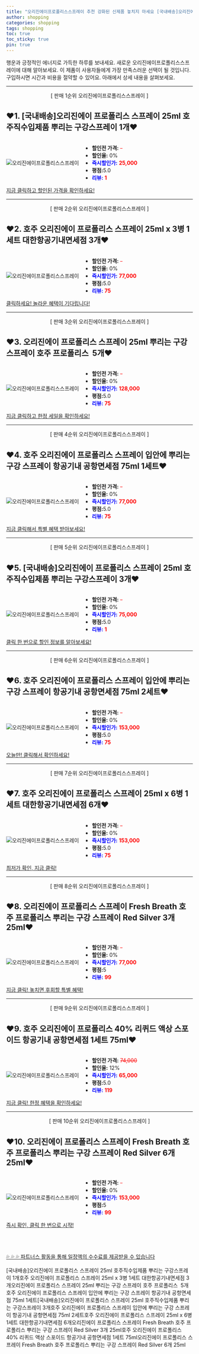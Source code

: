 ```yaml
---
title: "오리진에이프로폴리스스프레이 추천 강화된 신제품 놓치지 마세요 [국내배송]오리진에이 프로폴리스 스프레이 25ml 호주직수입제품"
author: shopping
categories: shopping
tags: shopping
toc: true
toc_sticky: true
pin: true
---
```

행운과 긍정적인 에너지로 가득한 하루를 보내세요. 새로운 오리진에이프로폴리스스프레이에 대해 알아보세요. 이 제품이 사용자들에게 가장 만족스러운 선택이 될 것입니다. 구입하시면 시간과 비용을 절약할 수 있어요. 아래에서 상세 내용을 살펴보세요.

---
<p class="toplist" style="margin: 0 auto; display: block; width: fit-content;">[ 판매 1순위 오리진에이프로폴리스스프레이 ]</p>

<h2><strong>❤️1. [국내배송]오리진에이 프로폴리스 스프레이 25ml 호주직수입제품 뿌리는 구강스프레이 1개❤️</strong></h2>

<div style="display: flex; align-items: center;">
    <div style="flex: 0.4;">
        <img src="https://thumbnail7.coupangcdn.com/thumbnails/remote/230x230ex/image/vendor_inventory/04cd/d5a24080c2af65f1f7004af335426e0fc6b1f3efd5201a9ca517d141d295.jpg" alt="오리진에이프로폴리스스프레이" style="max-width: 100%;">
    </div>
    <div style="flex: 0.6; margin-left: 10px;">
        <ul>
            <li><strong>할인전 가격:</strong> <del style="color: red;">-</del></li>
            <li><strong>할인율:</strong> 0%</li>
            <li><span style='color:blue'><strong>즉시할인가:</strong></span> <span style='color:red'><strong>25,000</strong></span></li>
            <li><strong>평점:</strong>5.0</li>
            <li><span style='color:blue'><strong>리뷰:</strong></span> <span style='color:red'><strong>1</strong></span></li>
        </ul>
    </div>
</div>
<div class="center">
    <a href="https://selin100587.github.io?lptag=AF9450613&subid=githubio&pageKey=8171760760&traceid=V0-153&itemId=23342393389&vendorItemId=90373849103" class="myButton">
        지금 클릭하고 할인된 가격을 확인하세요!
    </a>
</div>


---
<p class="toplist" style="margin: 0 auto; display: block; width: fit-content;">[ 판매 2순위 오리진에이프로폴리스스프레이 ]</p>

<h2><strong>❤️2. 호주 오리진에이 프로폴리스 스프레이 25ml x 3병 1세트 대한항공기내면세점 3개❤️</strong></h2>

<div style="display: flex; align-items: center;">
    <div style="flex: 0.4;">
        <img src="https://thumbnail6.coupangcdn.com/thumbnails/remote/230x230ex/image/vendor_inventory/1dfd/3d7de24defab3342ea80c2b0dbad40dbf30e96b5fd84902c03e1c756886d.jpg" alt="오리진에이프로폴리스스프레이" style="max-width: 100%;">
    </div>
    <div style="flex: 0.6; margin-left: 10px;">
        <ul>
            <li><strong>할인전 가격:</strong> <del style="color: red;">-</del></li>
            <li><strong>할인율:</strong> 0%</li>
            <li><span style='color:blue'><strong>즉시할인가:</strong></span> <span style='color:red'><strong>77,000</strong></span></li>
            <li><strong>평점:</strong>5.0</li>
            <li><span style='color:blue'><strong>리뷰:</strong></span> <span style='color:red'><strong>75</strong></span></li>
        </ul>
    </div>
</div>
<div class="center">
    <a href="https://selin100587.github.io?lptag=AF9450613&subid=githubio&pageKey=5693732206&traceid=V0-153&itemId=15830851299&vendorItemId=86432939305" class="myButton">
        클릭하세요! 놀라운 혜택이 기다립니다!
    </a>
</div>


---
<p class="toplist" style="margin: 0 auto; display: block; width: fit-content;">[ 판매 3순위 오리진에이프로폴리스스프레이 ]</p>

<h2><strong>❤️3. ﻿오리진에이 프로폴리스 스프레이 25ml 뿌리는 구강 스프레이 호주 프로폴리스 ﻿ 5개❤️</strong></h2>

<div style="display: flex; align-items: center;">
    <div style="flex: 0.4;">
        <img src="https://thumbnail7.coupangcdn.com/thumbnails/remote/230x230ex/image/vendor_inventory/6dca/5a0ae8883a42214e1c3fb6ad827108ff13ad6eac18bdd9aeefb8764229e3.jpg" alt="오리진에이프로폴리스스프레이" style="max-width: 100%;">
    </div>
    <div style="flex: 0.6; margin-left: 10px;">
        <ul>
            <li><strong>할인전 가격:</strong> <del style="color: red;">-</del></li>
            <li><strong>할인율:</strong> 0%</li>
            <li><span style='color:blue'><strong>즉시할인가:</strong></span> <span style='color:red'><strong>128,000</strong></span></li>
            <li><strong>평점:</strong>5.0</li>
            <li><span style='color:blue'><strong>리뷰:</strong></span> <span style='color:red'><strong>75</strong></span></li>
        </ul>
    </div>
</div>
<div class="center">
    <a href="https://selin100587.github.io?lptag=AF9450613&subid=githubio&pageKey=5693732206&traceid=V0-153&itemId=20353248796&vendorItemId=87931081162" class="myButton">
        지금 클릭하고 한정 세일을 확인하세요!
    </a>
</div>


---
<p class="toplist" style="margin: 0 auto; display: block; width: fit-content;">[ 판매 4순위 오리진에이프로폴리스스프레이 ]</p>

<h2><strong>❤️4. 호주 오리진에이 프로폴리스 스프레이 입안에 뿌리는 구강 스프레이 항공기내 공항면세점 75ml 1세트❤️</strong></h2>

<div style="display: flex; align-items: center;">
    <div style="flex: 0.4;">
        <img src="https://thumbnail9.coupangcdn.com/thumbnails/remote/230x230ex/image/vendor_inventory/0f18/7db18328af4d656672680fa898e58e2b02997a3b0353ffb3ef3b77f93040.jpg" alt="오리진에이프로폴리스스프레이" style="max-width: 100%;">
    </div>
    <div style="flex: 0.6; margin-left: 10px;">
        <ul>
            <li><strong>할인전 가격:</strong> <del style="color: red;">-</del></li>
            <li><strong>할인율:</strong> 0%</li>
            <li><span style='color:blue'><strong>즉시할인가:</strong></span> <span style='color:red'><strong>77,000</strong></span></li>
            <li><strong>평점:</strong>5.0</li>
            <li><span style='color:blue'><strong>리뷰:</strong></span> <span style='color:red'><strong>75</strong></span></li>
        </ul>
    </div>
</div>
<div class="center">
    <a href="https://selin100587.github.io?lptag=AF9450613&subid=githubio&pageKey=5693732206&traceid=V0-153&itemId=20353142831&vendorItemId=90719527384" class="myButton">
        지금 클릭해서 특별 혜택 받아보세요!
    </a>
</div>


---
<p class="toplist" style="margin: 0 auto; display: block; width: fit-content;">[ 판매 5순위 오리진에이프로폴리스스프레이 ]</p>

<h2><strong>❤️5. [국내배송]오리진에이 프로폴리스 스프레이 25ml 호주직수입제품 뿌리는 구강스프레이 3개❤️</strong></h2>

<div style="display: flex; align-items: center;">
    <div style="flex: 0.4;">
        <img src="https://thumbnail7.coupangcdn.com/thumbnails/remote/230x230ex/image/vendor_inventory/04cd/d5a24080c2af65f1f7004af335426e0fc6b1f3efd5201a9ca517d141d295.jpg" alt="오리진에이프로폴리스스프레이" style="max-width: 100%;">
    </div>
    <div style="flex: 0.6; margin-left: 10px;">
        <ul>
            <li><strong>할인전 가격:</strong> <del style="color: red;">-</del></li>
            <li><strong>할인율:</strong> 0%</li>
            <li><span style='color:blue'><strong>즉시할인가:</strong></span> <span style='color:red'><strong>75,000</strong></span></li>
            <li><strong>평점:</strong>5.0</li>
            <li><span style='color:blue'><strong>리뷰:</strong></span> <span style='color:red'><strong>1</strong></span></li>
        </ul>
    </div>
</div>
<div class="center">
    <a href="https://selin100587.github.io?lptag=AF9450613&subid=githubio&pageKey=8171760760&traceid=V0-153&itemId=23342393388&vendorItemId=90373849098" class="myButton">
        클릭 한 번으로 할인 정보를 알아보세요!
    </a>
</div>


---
<p class="toplist" style="margin: 0 auto; display: block; width: fit-content;">[ 판매 6순위 오리진에이프로폴리스스프레이 ]</p>

<h2><strong>❤️6. 호주 오리진에이 프로폴리스 스프레이 입안에 뿌리는 구강 스프레이 항공기내 공항면세점 75ml 2세트❤️</strong></h2>

<div style="display: flex; align-items: center;">
    <div style="flex: 0.4;">
        <img src="https://thumbnail10.coupangcdn.com/thumbnails/remote/230x230ex/image/vendor_inventory/d4b1/7d7a527bec6cb68e0fa1795f3c06a0c529b33e75324bc5eae0aeab1bb5f5.jpg" alt="오리진에이프로폴리스스프레이" style="max-width: 100%;">
    </div>
    <div style="flex: 0.6; margin-left: 10px;">
        <ul>
            <li><strong>할인전 가격:</strong> <del style="color: red;">-</del></li>
            <li><strong>할인율:</strong> 0%</li>
            <li><span style='color:blue'><strong>즉시할인가:</strong></span> <span style='color:red'><strong>153,000</strong></span></li>
            <li><strong>평점:</strong>5.0</li>
            <li><span style='color:blue'><strong>리뷰:</strong></span> <span style='color:red'><strong>75</strong></span></li>
        </ul>
    </div>
</div>
<div class="center">
    <a href="https://selin100587.github.io?lptag=AF9450613&subid=githubio&pageKey=5693732206&traceid=V0-153&itemId=20353142837&vendorItemId=90719527377" class="myButton">
        오늘만! 클릭해서 확인하세요!
    </a>
</div>


---
<p class="toplist" style="margin: 0 auto; display: block; width: fit-content;">[ 판매 7순위 오리진에이프로폴리스스프레이 ]</p>

<h2><strong>❤️7. 호주 오리진에이 프로폴리스 스프레이 25ml x 6병 1세트 대한항공기내면세점 6개❤️</strong></h2>

<div style="display: flex; align-items: center;">
    <div style="flex: 0.4;">
        <img src="https://thumbnail6.coupangcdn.com/thumbnails/remote/230x230ex/image/vendor_inventory/2cd2/aa4e257e9683da0ce55c1f4bd562738b54946caf20e7493768db020143f9.jpg" alt="오리진에이프로폴리스스프레이" style="max-width: 100%;">
    </div>
    <div style="flex: 0.6; margin-left: 10px;">
        <ul>
            <li><strong>할인전 가격:</strong> <del style="color: red;">-</del></li>
            <li><strong>할인율:</strong> 0%</li>
            <li><span style='color:blue'><strong>즉시할인가:</strong></span> <span style='color:red'><strong>153,000</strong></span></li>
            <li><strong>평점:</strong>5.0</li>
            <li><span style='color:blue'><strong>리뷰:</strong></span> <span style='color:red'><strong>75</strong></span></li>
        </ul>
    </div>
</div>
<div class="center">
    <a href="https://selin100587.github.io?lptag=AF9450613&subid=githubio&pageKey=5693732206&traceid=V0-153&itemId=9440133841&vendorItemId=86432939321" class="myButton">
        최저가 확인, 지금 클릭!
    </a>
</div>


---
<p class="toplist" style="margin: 0 auto; display: block; width: fit-content;">[ 판매 8순위 오리진에이프로폴리스스프레이 ]</p>

<h2><strong>❤️8. 오리진에이 프로폴리스 스프레이 Fresh Breath 호주 프로폴리스 뿌리는 구강 스프레이 Red Silver 3개 25ml❤️</strong></h2>

<div style="display: flex; align-items: center;">
    <div style="flex: 0.4;">
        <img src="https://thumbnail6.coupangcdn.com/thumbnails/remote/230x230ex/image/vendor_inventory/1dfd/3d7de24defab3342ea80c2b0dbad40dbf30e96b5fd84902c03e1c756886d.jpg" alt="오리진에이프로폴리스스프레이" style="max-width: 100%;">
    </div>
    <div style="flex: 0.6; margin-left: 10px;">
        <ul>
            <li><strong>할인전 가격:</strong> <del style="color: red;">-</del></li>
            <li><strong>할인율:</strong> 0%</li>
            <li><span style='color:blue'><strong>즉시할인가:</strong></span> <span style='color:red'><strong>77,000</strong></span></li>
            <li><strong>평점:</strong>5</li>
            <li><span style='color:blue'><strong>리뷰:</strong></span> <span style='color:red'><strong>99</strong></span></li>
        </ul>
    </div>
</div>
<div class="center">
    <a href="https://selin100587.github.io?lptag=AF9450613&subid=githubio&pageKey=7463767488&traceid=V0-153&itemId=19460212793&vendorItemId=87427214613" class="myButton">
        지금 클릭! 놓치면 후회할 특별 혜택!
    </a>
</div>


---
<p class="toplist" style="margin: 0 auto; display: block; width: fit-content;">[ 판매 9순위 오리진에이프로폴리스스프레이 ]</p>

<h2><strong>❤️9. 호주 오리진에이 프로폴리스 40% 리퀴드 액상 스포이드 항공기내 공항면세점 1세트 75ml❤️</strong></h2>

<div style="display: flex; align-items: center;">
    <div style="flex: 0.4;">
        <img src="https://thumbnail9.coupangcdn.com/thumbnails/remote/230x230ex/image/vendor_inventory/f4e1/7b68e8a680596dd280a5ac0d3e894ad2b6e6582a521f21a53da1271e578e.jpg" alt="오리진에이프로폴리스스프레이" style="max-width: 100%;">
    </div>
    <div style="flex: 0.6; margin-left: 10px;">
        <ul>
            <li><strong>할인전 가격:</strong> <del style="color: red;">74,000</del></li>
            <li><strong>할인율:</strong> 12%</li>
            <li><span style='color:blue'><strong>즉시할인가:</strong></span> <span style='color:red'><strong>65,000</strong></span></li>
            <li><strong>평점:</strong>5.0</li>
            <li><span style='color:blue'><strong>리뷰:</strong></span> <span style='color:red'><strong>119</strong></span></li>
        </ul>
    </div>
</div>
<div class="center">
    <a href="https://selin100587.github.io?lptag=AF9450613&subid=githubio&pageKey=1678617819&traceid=V0-153&itemId=23713772299&vendorItemId=90738653544" class="myButton">
        지금 클릭! 한정 혜택을 확인하세요!
    </a>
</div>


---
<p class="toplist" style="margin: 0 auto; display: block; width: fit-content;">[ 판매 10순위 오리진에이프로폴리스스프레이 ]</p>

<h2><strong>❤️10. 오리진에이 프로폴리스 스프레이 Fresh Breath 호주 프로폴리스 뿌리는 구강 스프레이 Red Silver 6개 25ml❤️</strong></h2>

<div style="display: flex; align-items: center;">
    <div style="flex: 0.4;">
        <img src="https://thumbnail6.coupangcdn.com/thumbnails/remote/230x230ex/image/vendor_inventory/2cd2/aa4e257e9683da0ce55c1f4bd562738b54946caf20e7493768db020143f9.jpg" alt="오리진에이프로폴리스스프레이" style="max-width: 100%;">
    </div>
    <div style="flex: 0.6; margin-left: 10px;">
        <ul>
            <li><strong>할인전 가격:</strong> <del style="color: red;">-</del></li>
            <li><strong>할인율:</strong> 0%</li>
            <li><span style='color:blue'><strong>즉시할인가:</strong></span> <span style='color:red'><strong>153,000</strong></span></li>
            <li><strong>평점:</strong>5</li>
            <li><span style='color:blue'><strong>리뷰:</strong></span> <span style='color:red'><strong>99</strong></span></li>
        </ul>
    </div>
</div>
<div class="center">
    <a href="https://selin100587.github.io?lptag=AF9450613&subid=githubio&pageKey=7463767488&traceid=V0-153&itemId=19460212794&vendorItemId=87427214624" class="myButton">
        즉시 확인, 클릭 한 번으로 시작!
    </a>
</div>

<br><br><br>[💦 💦 💦 파트너스 활동을 통해 일정액의 수수료를 제공받을 수 있습니다](https://link.coupang.com/a/bcpT2c)<br><br>[국내배송]오리진에이 프로폴리스 스프레이 25ml 호주직수입제품 뿌리는 구강스프레이 1개호주 오리진에이 프로폴리스 스프레이 25ml x 3병 1세트 대한항공기내면세점 3개﻿오리진에이 프로폴리스 스프레이 25ml 뿌리는 구강 스프레이 호주 프로폴리스 ﻿ 5개호주 오리진에이 프로폴리스 스프레이 입안에 뿌리는 구강 스프레이 항공기내 공항면세점 75ml 1세트[국내배송]오리진에이 프로폴리스 스프레이 25ml 호주직수입제품 뿌리는 구강스프레이 3개호주 오리진에이 프로폴리스 스프레이 입안에 뿌리는 구강 스프레이 항공기내 공항면세점 75ml 2세트호주 오리진에이 프로폴리스 스프레이 25ml x 6병 1세트 대한항공기내면세점 6개오리진에이 프로폴리스 스프레이 Fresh Breath 호주 프로폴리스 뿌리는 구강 스프레이 Red Silver 3개 25ml호주 오리진에이 프로폴리스 40% 리퀴드 액상 스포이드 항공기내 공항면세점 1세트 75ml오리진에이 프로폴리스 스프레이 Fresh Breath 호주 프로폴리스 뿌리는 구강 스프레이 Red Silver 6개 25ml